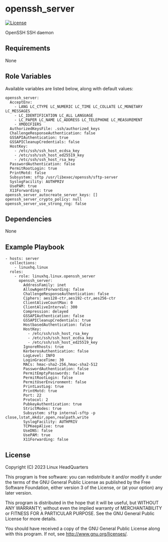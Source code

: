 # openssh\_server

[![License](https://img.shields.io/badge/license-GPLv3-lightgreen)](https://www.gnu.org/licenses/gpl-3.0.en.html#license-text)

OpenSSH SSH daemon

## Requirements

None

## Role Variables

Available variables are listed below, along with default values:

    openssh_server:
      AcceptEnv:
        - LANG LC_CTYPE LC_NUMERIC LC_TIME LC_COLLATE LC_MONETARY LC_MESSAGES
        - LC_IDENTIFICATION LC_ALL LANGUAGE
        - LC_PAPER LC_NAME LC_ADDRESS LC_TELEPHONE LC_MEASUREMENT
        - XMODIFIERS
      AuthorizedKeysFile: .ssh/authorized_keys
      ChallengeResponseAuthentication: false
      GSSAPIAuthentication: true
      GSSAPICleanupCredentials: false
      HostKey:
        - /etc/ssh/ssh_host_ecdsa_key
        - /etc/ssh/ssh_host_ed25519_key
        - /etc/ssh/ssh_host_rsa_key
      PasswordAuthentication: false
      PermitRootLogin: true
      PrintMotd: false
      Subsystem: sftp /usr/libexec/openssh/sftp-server
      SyslogFacility: AUTHPRIV
      UsePAM: true
      X11Forwarding: true
    openssh_server_autocreate_server_keys: []
    openssh_server_crypto_policy: null
    openssh_server_use_strong_rng: false

## Dependencies

None

## Example Playbook

    - hosts: server
      collections:
        - linuxhq.linux
      roles:
        - role: linuxhq.linux.openssh_server
          openssh_server:
            AddressFamily: inet
            AllowAgentForwarding: false
            ChallengeResponseAuthentication: false
            Ciphers: aes128-ctr,aes192-ctr,aes256-ctr
            ClientAliveCountMax: 0
            ClientAliveInterval: 300
            Compression: delayed
            GSSAPIAuthentication: false
            GSSAPICleanupCredentials: true
            HostbasedAuthentication: false
            HostKey:
              - /etc/ssh/ssh_host_rsa_key
              - /etc/ssh/ssh_host_ecdsa_key
              - /etc/ssh/ssh_host_ed25519_key
            IgnoreRhosts: true
            KerberosAuthentication: false
            LogLevel: INFO
            LoginGraceTime: 30
            MACs: hmac-sha2-256,hmac-sha2-512
            PasswordAuthentication: false
            PermitEmptyPasswords: false
            PermitRootLogin: false
            PermitUserEnvironment: false
            PrintLastLog: true
            PrintMotd: true
            Port: 22
            Protocol: 2
            PubkeyAuthentication: true
            StrictModes: true
            Subsystem: sftp internal-sftp -p close,lstat,mkdir,open,realpath,write
            SyslogFacility: AUTHPRIV
            TCPKeepAlive: true
            UseDNS: false
            UsePAM: true
            X11Forwarding: false

## License

Copyright (C) 2023 Linux HeadQuarters

This program is free software: you can redistribute it and/or modify
it under the terms of the GNU General Public License as published by
the Free Software Foundation, either version 3 of the License, or
(at your option) any later version.

This program is distributed in the hope that it will be useful,
but WITHOUT ANY WARRANTY; without even the implied warranty of
MERCHANTABILITY or FITNESS FOR A PARTICULAR PURPOSE. See the
GNU General Public License for more details.

You should have received a copy of the GNU General Public License
along with this program. If not, see <http://www.gnu.org/licenses/>.
